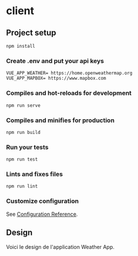 # client

## Project setup
```
npm install
```

### Create .env and put your api keys
```
VUE_APP_WEATHER= https://home.openweathermap.org
VUE_APP_MAPBOX= https://www.mapbox.com
```


### Compiles and hot-reloads for development
```
npm run serve
```

### Compiles and minifies for production
```
npm run build
```

### Run your tests
```
npm run test
```

### Lints and fixes files
```
npm run lint
```

### Customize configuration
See [Configuration Reference](https://cli.vuejs.org/config/).

## Design
Voici le design de l'application Weather App.
